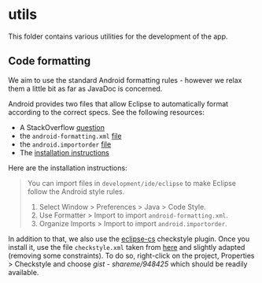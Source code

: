 # utils

This folder contains various utilities for the development of the app.

## Code formatting

We aim to use the standard Android formatting rules - however we relax them a
little bit as far as JavaDoc is concerned.

Android provides two files that allow Eclipse to automatically format according
to the correct specs. See the following resources:

- A StackOverflow [question][1]
- the `android-formatting.xml` [file][2]
- the `android.importorder` [file][3]
- The [installation instructions][4]

Here are the installation instructions:

> You can import files in `development/ide/eclipse` to make Eclipse follow the
> Android style rules.
>
> 1. Select Window > Preferences > Java > Code Style.
> 2. Use Formatter > Import to import `android-formatting.xml`.
> 3. Organize Imports > Import to import `android.importorder`.

In addition to that, we also use the [eclipse-cs][5] checkstyle plugin. Once you
install it, use the file `checkstyle.xml` taken from [here][6] and slightly
adapted (removing some constraints). To do so, right-click on the project,
Properties > Checkstyle and choose *gist - shareme/948425* which should be
readily available.

[1]: http://stackoverflow.com/questions/2480596
[2]: https://raw.github.com/android/platform_development/master/ide/eclipse/android-formatting.xml
[3]: https://raw.github.com/android/platform_development/master/ide/eclipse/android.importorder
[4]: http://source.android.com/source/using-eclipse.html#eclipse-formatting
[5]: http://eclipse-cs.sourceforge.net/
[6]: https://gist.github.com/shareme/948425
